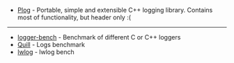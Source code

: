 * [Plog](https://github.com/SergiusTheBest/plog) - Portable, simple and extensible C++ logging library. Contains most of functionality, but header only :(
---

* [logger-bench](https://github.com/RafaGago/logger-bench) - Benchmark of different C or C++ loggers
* [Quill](https://github.com/odygrd/quill) - Logs benchmark
* [lwlog](https://github.com/ChristianPanov/lwlog) - lwlog bench
